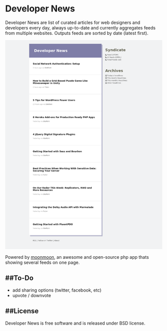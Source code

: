 Developer News
=============

Developer News are list of curated articles for web designers and developers every day, always up-to-date and currently aggregates feeds from multiple websites. Outputs feeds are sorted by date (latest first).

![image](/developernews.png)

Powered by [moonmoon](http://moonmoon.org/), an awesome and open-source php app thats showing several feeds on one page.

##To-Do
-------

* add sharing options (twitter, facebook, etc)
* upvote / downvote

##License
-------
Developer News is free software and is released under BSD license.

